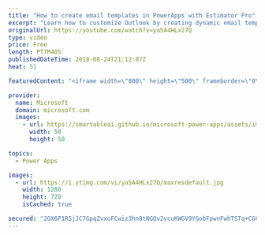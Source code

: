 ```yaml
---
title: "How to create email templates in PowerApps with Estimator Pro"
excerpt: "Learn how to customize Outlook by creating dynamic email templates in PowerApps with Estimator Pro. By using Estimator Pro, you can view the location and details of your customer appointments, build project estimates, and send the details to customers all within a single app.   Learn more: https://web.powerapps.com/home?sampleapp_preview=estimatorpro"
originalUrl: https://youtube.com/watch?v=ya5A4HLx27Q
type: video
price: Free
length: PT7M40S
publishedDateTime: 2018-08-24T21:12:07Z
heat: 51

featuredContent: "<iframe width=\"800\" height=\"500\" frameborder=\"0\" src=\"https://www.youtube.com/embed/ya5A4HLx27Q\" allow=\"accelerometer; autoplay; encrypted-media; gyroscope; picture-in-picture\" allowfullscreen></iframe>"

provider:
  name: Microsoft
  domain: microsoft.com
  images:
    - url: https://smartableai.github.io/microsoft-power-apps/assets/images/organizations/microsoft.com-50x50.jpg
      width: 50
      height: 50

topics:
  - Power Apps

images:
  - url: https://i.ytimg.com/vi/ya5A4HLx27Q/maxresdefault.jpg
    width: 1280
    height: 720
    isCached: true

secured: "2OX6P1R5jJC7GpqZvxoFCwiz3hn8tNGQv2vcuKWGV9YGobFpwnFwhTSTq+CGCOqtuse9BTexBZKrTSJgJrnPkl4IsoORlENln0p6SBtsVEvahU0bOiWD6+rg/PusOif2bQWLBPIfG5f18PbGbx/6D2HVYWRZmLraZIy88FNqHqWq1zIz96kFXtCp1k2Z+O4bt27+3rk5S/8g1yk78qPSpGX0pwKH3S7PGBRhfvXK6s5794LoMlgxbsR3lBRmNDmwxMXDARq34MiYMXBApIt79IIDuJo8M3Elt7FFb1BhouLMDqOQaw5acJmfsMh62+dV8oERiO9vWXjVx6PaQ+kDmzV17F7Cb+nKE0Jd3uAQ3izhYjGP8zW6z41SlLeMZqpE6sqYtqY6tnELTDwLufk0LmRLgyCRGdpl/KnCic4SwoY=;KEGM04S5zjegTjP8nle/iA=="
---
```


